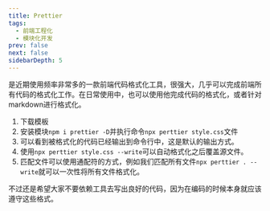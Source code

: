 ```yaml
---
title: Prettier
tags: 
  - 前端工程化
  - 模块化开发
prev: false
next: false
sidebarDepth: 5
---
```


是近期使用频率非常多的一款前端代码格式化工具，很强大，几乎可以完成前端所有代码的格式化工作。在日常使用中，也可以使用他完成代码的格式化，或者针对markdown进行格式化。

1. 下载模板
2. 安装模块`npm i prettier -D`并执行命令`npx perttier style.css`文件
3. 可以看到被格式化的代码已经输出到命令行中，这是默认的输出方式。
4. 使用`npx perttier style.css --write`可以自动格式化之后覆盖源文件。
5. 匹配文件可以使用通配符的方式，例如我们匹配所有文件`npx perttier . --write`就可以一次性将所有文件格式化。

不过还是希望大家不要依赖工具去写出良好的代码，因为在编码的时候本身就应该遵守这些格式。